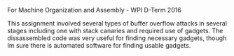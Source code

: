 For Machine Organization and Assembly - WPI D-Term 2016

This assignment involved several types of buffer overflow attacks in several stages including one with stack canaries and required use of gadgets. The dissassembled code was very useful for finding necessary gadgets, though Im sure there is automated software for finding usable gadgets.
